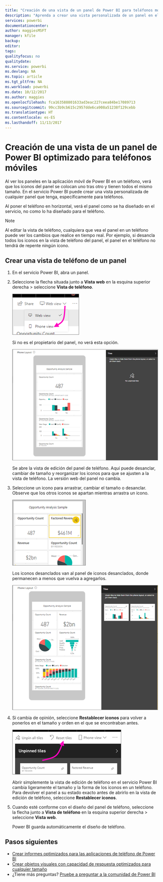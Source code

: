 ```yaml
---
title: "Creación de una vista de un panel de Power BI para teléfonos móviles"
description: "Aprenda a crear una vista personalizada de un panel en el servicio Power BI, específicamente para su visualización en teléfonos móviles."
services: powerbi
documentationcenter: 
author: maggiesMSFT
manager: kfile
backup: 
editor: 
tags: 
qualityfocus: no
qualitydate: 
ms.service: powerbi
ms.devlang: NA
ms.topic: article
ms.tgt_pltfrm: NA
ms.workload: powerbi
ms.date: 10/12/2017
ms.author: maggies
ms.openlocfilehash: fca163588801633ad3eac227ceea84be17089713
ms.sourcegitcommit: 99cc3b9cb615c2957dde6ca908a51238f129cebb
ms.translationtype: HT
ms.contentlocale: es-ES
ms.lasthandoff: 11/13/2017
---
```

# <a name="create-a-view-of-a-power-bi-dashboard-optimized-for-mobile-phones"></a>Creación de una vista de un panel de Power BI optimizado para teléfonos móviles
Al ver los paneles en la aplicación móvil de Power BI en un teléfono, verá que los iconos del panel se colocan uno tras otro y tienen todos el mismo tamaño. En el servicio Power BI puede crear una vista personalizada de cualquier panel que tenga, específicamente para teléfonos.

Al poner el teléfono en horizontal, verá el panel como se ha diseñado en el servicio, no como lo ha diseñado para el teléfono.

> [!NOTE]
> Al editar la vista de teléfono, cualquiera que vea el panel en un teléfono puede ver los cambios que realice en tiempo real. Por ejemplo, si desancla todos los iconos en la vista de teléfono del panel, el panel en el teléfono no tendrá de repente ningún icono. 
> 
> 

## <a name="create-a-phone-view-of-a-dashboard"></a>Crear una vista de teléfono de un panel
1. En el servicio Power BI, abra un panel.
2. Seleccione la flecha situada junto a **Vista web** en la esquina superior derecha > seleccione **Vista de teléfono**.

    ![](media/service-create-dashboard-mobile-phone-view/power-bi-service-phone-view-dashboard.png)

    Si no es el propietario del panel, no verá esta opción.

    ![](media/service-create-dashboard-mobile-phone-view/power-bi-mobile-edit-phone-view-canvas.png)

    Se abre la vista de edición del panel de teléfono. Aquí puede desanclar, cambiar de tamaño y reorganizar los iconos para que se ajusten a la vista de teléfono. La versión web del panel no cambia.


1. Seleccione un icono para arrastrar, cambiar el tamaño o desanclar. Observe que los otros iconos se apartan mientras arrastra un icono.
   
    ![](media/service-create-dashboard-mobile-phone-view/power-bi-unpin-tile-phone-dashboard.png)
   
    Los iconos desanclados van al panel de iconos desanclados, donde permanecen a menos que vuelva a agregarlos.
   
    ![](media/service-create-dashboard-mobile-phone-view/power-bi-mobile-edit-phone-view-post-edit.png)
2. Si cambia de opinión, seleccione **Restablecer iconos** para volver a ponerlos en el tamaño y orden en el que se encontraban antes.
   
    ![](media/service-create-dashboard-mobile-phone-view/power-bi-service-phone-view-reset-tiles.png)
   
    Abrir simplemente la vista de edición de teléfono en el servicio Power BI cambia ligeramente el tamaño y la forma de los iconos en un teléfono. Para devolver el panel a su estado exacto antes de abrirlo en la vista de edición de teléfono, seleccione **Restablecer iconos**.
3. Cuando esté conforme con el diseño del panel de teléfono, seleccione la flecha junto a **Vista de teléfono** en la esquina superior derecha > seleccione **Vista web**.
   
    Power BI guarda automáticamente el diseño de teléfono.

## <a name="next-steps"></a>Pasos siguientes
* [Crear informes optimizados para las aplicaciones de teléfono de Power BI](desktop-create-phone-report.md)
* [Crear objetos visuales con capacidad de respuesta optimizados para cualquier tamaño](desktop-create-responsive-visuals.md)
* ¿Tiene más preguntas? [Pruebe a preguntar a la comunidad de Power BI](http://community.powerbi.com/)

